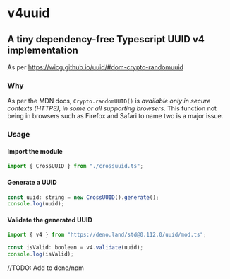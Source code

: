 # v4uuid
## A tiny dependency-free Typescript UUID v4 implementation

As per https://wicg.github.io/uuid/#dom-crypto-randomuuid

### Why
As per the MDN docs, `Crypto.randomUUID()` is *available only in secure contexts (HTTPS), in some or all supporting browsers*. This function not being in browsers such as Firefox and Safari to name two is a major issue.

### Usage
#### Import the module
```js
import { CrossUUID } from "./crossuuid.ts";
```

#### Generate a UUID
```js
const uuid: string = new CrossUUID().generate();
console.log(uuid);
```

#### Validate the generated UUID
```js
import { v4 } from "https://deno.land/std@0.112.0/uuid/mod.ts";

const isValid: boolean = v4.validate(uuid);
console.log(isValid);
```

//TODO: Add to deno/npm
